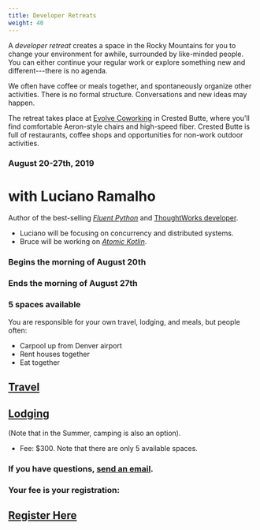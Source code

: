 ```yaml
---
title: Developer Retreats
weight: 40
---
```


A *developer retreat* creates a space in the Rocky Mountains for you to change
your environment for awhile, surrounded by like-minded people. You can either
continue your regular work or explore something new and different---there is no
agenda.

We often have coffee or meals together, and spontaneously organize other
activities. There is no formal structure. Conversations and new ideas may
happen.

The retreat takes place at <a href="https://www.evolvework.co" target="_blank"
rel="noopener noreferrer">Evolve Coworking</a> in Crested Butte, where you'll
find comfortable Aeron-style chairs and high-speed fiber. Crested Butte is full
of restaurants, coffee shops and opportunities for non-work outdoor activities.

### August 20-27th, 2019

with Luciano Ramalho
====================

Author of the best-selling <a href="http://shop.oreilly.com/product/0636920032519.do"
target="_blank" rel="noopener noreferrer"><i>Fluent Python</i></a> and
<a href="https://www.thoughtworks.com/profiles/luciano-ramalho"
target="_blank" rel="noopener noreferrer">ThoughtWorks developer</a>.

- Luciano will be focusing on concurrency and distributed systems.
- Bruce will be working on <a href="https://www.atomickotlin.com/"
target="_blank" rel="noopener noreferrer"><i>Atomic Kotlin</i></a>.

### Begins the morning of August 20th
### Ends the morning of August 27th
### 5 spaces available

You are responsible for your own travel, lodging, and meals, but people often:

- Carpool up from Denver airport
- Rent houses together
- Eat together

## <a href="https://www.wintertechforum.com/travel/" target="_blank" rel="noopener noreferrer">Travel</a>

## <a href="https://www.wintertechforum.com/lodging/" target="_blank" rel="noopener noreferrer">Lodging</a>
(Note that in the Summer, camping is also an option).

- Fee: $300. Note that there are only 5 available spaces.

### If you have questions, <a href="javascript:location='mailto:\u0042\u0072\u0075\u0063\u0065\u0054\u0045\u0063\u006b\u0065\u006c\u0040\u0067\u006d\u0061\u0069\u006c\u002e\u0063\u006f\u006d';void 0">send an email</a>.

### Your fee is your registration:

## <a href="https://link.waveapps.com/9qsqy4-zg9d2n" target="_blank" rel="noopener noreferrer">Register Here</a>
